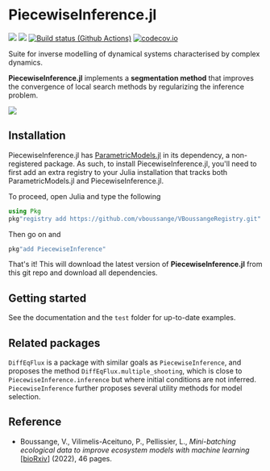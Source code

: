 # PiecewiseInference.jl
[![](https://img.shields.io/badge/docs-stable-blue.svg)](https://vboussange.github.io/PiecewiseInference.jl/stable/)
[![](https://img.shields.io/badge/docs-dev-blue.svg)](https://vboussange.github.io/PiecewiseInference.jl/dev/)
[![Build status (Github Actions)](https://github.com/vboussange/PiecewiseInference.jl/workflows/CI/badge.svg)](https://github.com/vboussange/PiecewiseInference.jl/actions)
[![codecov.io](http://codecov.io/github/vboussange/PiecewiseInference.jl/coverage.svg?branch=main)](http://codecov.io/github/vboussange/PiecewiseInference.jl?branch=main)

Suite for inverse modelling of dynamical systems characterised by complex dynamics. 

**PiecewiseInference.jl** implements a **segmentation method** that improves the convergence of local search methods by regularizing the inference problem.

![](docs/animated.gif)

## Installation
PiecewiseInference.jl has [ParametricModels.jl](https://github.com/vboussange/ParametricModels.jl) in its dependency, a non-registered package. As such, to install PiecewiseInference.jl, you'll need to first add an extra registry to your Julia installation that tracks both ParametricModels.jl and PiecewiseInference.jl.

To proceed, open Julia and type the following
```julia
using Pkg
pkg"registry add https://github.com/vboussange/VBoussangeRegistry.git"
```
Then go on and 
```julia
pkg"add PiecewiseInference"
```

That's it! This will download the latest version of **PiecewiseInference.jl** from this git repo and download all dependencies.


## Getting started
See the documentation and the `test` folder for up-to-date examples.

## Related packages
`DiffEqFlux` is a package with similar goals as `PiecewiseInference`, and proposes the method `DiffEqFlux.multiple_shooting`, which is close to `PiecewiseInference.inference` but where initial conditions are not inferred. `PiecewiseInference` further proposes several utility methods for model selection.

## Reference
- Boussange, V., Vilimelis-Aceituno, P., Pellissier, L., _Mini-batching ecological data to improve ecosystem models with machine learning_ [[bioRxiv](https://www.biorxiv.org/content/10.1101/2022.07.25.501365v1)] (2022), 46 pages.
